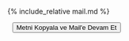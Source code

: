 {% include_relative mail.md %}


<textarea style="height: 0px; max-height: 0px; width: 0px; max-width: 0px; opacity: 0" id="textarea">
ODTÜ Yönetimine,

Öğrenciler olarak 1 aydan uzun süredir yürüttüğümüz seçmeli geçme/kalma sisteminin okulumuzda uygulanmasını amaçlayan çalışmalarımızın sonucunda 13 Mayıs günü ODTÜ Senatosu tarafından verilen kararı uygun bulmuyoruz.

Sebeplerimiz arasında;

1. Öğrencilerin önerdiği sistemin faydalarının göz ardı edilip, suistimal edilememesi amacıyla pek çok öğrenci tarafından kullanılmaz hale getirilmiş, dönemdeki tüm dersler için tek seçim yapabilmemize izin veren sistemin getirilmesi.
2. Getirilen sistemle ilgili hiçbir öğrenci ön fikri alınmaması, öğrenci görüşünün yok sayılması.
3. Sürecin içinde bulunduğumuz karantina sürecinde öğrencileri yoracak, negatif etkileyecek şekilde uzun ve şeffaflıktan uzak bir şekilde yönetilmesi bulunmakta.

Getirilen sistem, öğrencilerin kullanamaması için tasarlanmış önlemlere sahip olup, bu önlemler sebebiyle öğrenci dostu olmaktan çok uzaktır, bu önlemler şunlardır;

1. Her ders için ayrı seçimler yerine tüm dersler için tek bir seçim yapılması. Bu önlem, herhangi bir öğrencinin dönem başından beri gösterdiği emeğin tamamını etkilemektedir. Farklı dersler farklı çalışma yüklerine sahiptir; biz öğrenciler karantina sürecinde derslerimizin okul dönemiyle eşit bir şekilde devam eden, hatta bazı durumlarda artan yüküne karşın bu yüklere göre kendimizi derslere paylaştırdık, bunun sonucunda farklı derslerden farklı beklentilere sahibiz. Bu sistem, bir öğrencinin ya tüm derslerine yeterli emeği gösteremediği ya da tüm derslerine gösterebildiği varsayımıyla tasarlanmıştır, bu varsayım açıkladığımız sebeplerden hatalıdır.

2. Dönem sonunda duruşun(standing) hesaplanmayacak olması. Bu önlem, anlık olarak sınamalı öğrenci(probation) durumunda olan herhangi bir öğrencinin derslerini geçme/kalma şeklinde notlandırmasını engellemektedir. Dönem içerisinde sınamalı durumda(probation) olan öğrenciler tekrardan aldıkları dersleri geçme/kalma şeklinde notlandırıp not ortalamalarını 2 üzerine çıkarsalar dahi duruşları değişmeyecektir, dolayısıyla sistemi kullanmaları mümkün değildir. 

Bu önlemlerin yanısıra, alınan sistemin bizim önerdiğimiz sistemle karşılaştırıldığında pek çok dezavantajlı yanı bulunmakla birlikte, üniversite yönetimi bizlerin seslerini dinlemekle ilgilenmemiş, öğrencilere direkt bir iletişim kanalı sağlamamıştır. 

Şu zamana kadar atılan 4 mail, öğrenciler tarafından toplanan 3200 imza, yapılan Twitter çalışmaları sonucunda biz öğrenciler sistemin senatoda tartışılacağını duyduğumuz anda heyecanlanmış, üniversite yönetiminin sesimizi duyduğunu düşünmüştük.

Alınan karar sonucunda görüyoruz ki, şu zamana kadarki açıklamalarımız yeterince okunmamış, sesimiz duyulmamış.

Üniversite yönetiminden alınan kararın bizlerin önceki dönemdeki talepleri doğrultusunda revize edilmesini, buna ekstra olarak yönetim ve öğrenciler arasında direkt bir iletişim kanalı kurulması için acil çalışmalar yapılmasını talep ediyoruz. Süreç içinde şu zamana kadar alınan üniversite yönetimi tarafından alınan aksiyonlar bu iletişim kanalının aciliyetini açık bir şekilde göstermektedir.

Saygılarımla,

</textarea>

<button id="button" data-clipboard-action="copy" data-clipboard-target="#textarea" data-tippy-content="Kopyalandı. Mail açılıyor">
    Metni Kopyala ve Mail'e Devam Et
</button>

<script src="https://unpkg.com/@popperjs/core@2"></script>
<script src="https://unpkg.com/tippy.js@6"></script>
<script src="https://cdnjs.cloudflare.com/ajax/libs/clipboard.js/2.0.4/clipboard.min.js"></script>
<script>
document.addEventListener("DOMContentLoaded", function() {
    new ClipboardJS('#button');

    tippy('#button', {
        trigger: 'click',
    });

    document.getElementById('button').addEventListener('click', function() {
        setTimeout(function() {
            window.location.href = 'mailto:kok@metu.edu.tr,orahmet@metu.edu.tr,balkan@metu.edu.tr,neriman@metu.edu.tr,rsari@metu.edu.tr,ozgul@metu.edu.tr,tgencoz@metu.edu.tr,oguzhan@metu.edu.tr,zeyrek@metu.edu.tr?subject=13%20Mayıs%20Günü%20Alınan%20Uzaktan%20Eğitim%20Kararı%20Hakkında';
        }, 550);
    });
});
</script>
